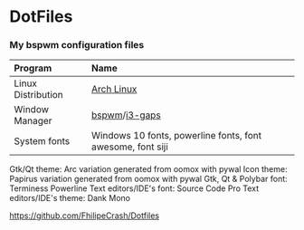 # DotFiles
### My bspwm configuration files
| Program | Name |
| :--- | :--- |
| Linux Distribution | [Arch Linux](https://www.archlinux.org/) |
| Window Manager | [bspwm](https://github.com/baskerville/bspwm)/[i3-gaps](https://github.com/Airblader/i3) |
| System fonts | Windows 10 fonts, powerline fonts, font awesome, font siji
Gtk/Qt theme: Arc variation generated from oomox with pywal
Icon theme: Papirus variation generated from oomox with pywal
Gtk, Qt & Polybar font: Terminess Powerline
Text editors/IDE's font: Source Code Pro
Text editors/IDE's theme: Dank Mono

https://github.com/FhilipeCrash/Dotfiles

